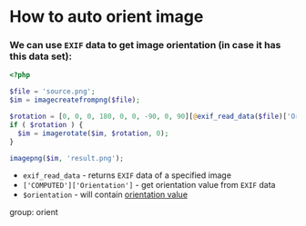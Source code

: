 # How to auto orient image

### We can use `EXIF` data to get image orientation (in case it has this data set):

```php
<?php

$file = 'source.png';
$im = imagecreatefrompng($file);

$rotation = [0, 0, 0, 180, 0, 0, -90, 0, 90][@exif_read_data($file)['Orientation'] ?: 0];
if ( $rotation ) {
  $im = imagerotate($im, $rotation, 0);
}

imagepng($im, 'result.png');
```

- `exif_read_data` - returns `EXIF` data of a specified image
- `['COMPUTED']['Orientation']` - get orientation value from `EXIF` data
- `$orientation` - will contain [orientation value](http://sylvana.net/jpegcrop/exif_orientation.html)

group: orient


